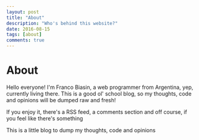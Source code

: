 ```yaml
---
layout: post
title: "About"
description: "Who's behind this website?"
date: 2016-08-15
tags: [about]
comments: true
---
```


# About

Hello everyone! I'm Franco Biasin, a web
programmer from Argentina, yep, currently
living there. This is a good ol' school
blog, so my thoughts, code and opinions will
be dumped raw and fresh!

If you enjoy it, there's a RSS feed, a
comments section and off course, if you feel
like there's something 

This is a little blog to dump
my thoughts, code and opinions
